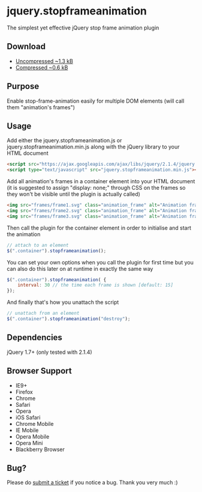 # jquery.stopframeanimation
The simplest yet effective jQuery stop frame animation plugin

Download
--------
* [Uncompressed ~1.3 kB](https://raw.github.com/afklondon/jquery.stopframeanimation/master/src/jquery.stopframeanimation.js)
* [Compressed ~0.6 kB](https://raw.github.com/afklondon/jquery.stopframeanimation/master/src/jquery.stopframeanimation.min.js)

Purpose
-------
Enable stop-frame-animation easily for multiple DOM elements (will call them "animation's frames")

Usage
-----
Add either the jquery.stopframeanimation.js or jquery.stopframeanimation.min.js along with the jQuery library to your HTML document

```html
<script src="https://ajax.googleapis.com/ajax/libs/jquery/2.1.4/jquery.min.js"></script>
<script type="text/javascript" src="jquery.stopframeanimation.min.js"></script>
```

Add all animation's frames in a container element into your HTML document (it is suggested to assign "display: none;" through CSS on the frames so they won't be visible until the plugin is actually called)

```html
<img src="frames/frame1.svg" class="animation_frame" alt="Animation frame" onerror="$(this).hide();" style="display: none;">
<img src="frames/frame2.svg" class="animation_frame" alt="Animation frame" onerror="$(this).hide();" style="display: none;">
<img src="frames/frame3.svg" class="animation_frame" alt="Animation frame" onerror="$(this).hide();" style="display: none;">
```

Then call the plugin for the container element in order to initialise and start the animation

```javascript
// attach to an element
$(".container").stopframeanimation();
```

You can set your own options when you call the plugin for first time but you can also do this later on at runtime in exactly the same way

```javascript
$(".container").stopframeanimation( {
    interval: 30 // the time each frame is shown [default: 15]
});
```

And finally that's how you unattach the script

```javascript
// unattach from an element
$(".container").stopframeanimation("destroy");
```

Dependencies
-------
jQuery 1.7+ (only tested with 2.1.4)

Browser Support
-------
* IE9+
* Firefox
* Chrome
* Safari
* Opera
* iOS Safari
* Chrome Mobile
* IE Mobile
* Opera Mobile
* Opera Mini
* Blackberry Browser

Bug?
-------
Please do [submit a ticket](https://github.com/afklondon/jquery.stopframeanimation/issues/new) if you notice a bug. Thank you very much :)
